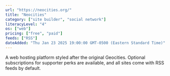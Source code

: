 ```yaml
---
url: "https://neocities.org/"
title: "Neocities"
category: ["site builder", "social network"]
literacyLevel: "4"
os: ["web"]
pricing: ["free", "paid"]
feeds: ["RSS"]
dateAdded: "Thu Jan 23 2025 19:00:00 GMT-0500 (Eastern Standard Time)"
---
```


<!-- TODO: clarify RSS feed style -->

A web hosting platform styled after the original Geocities. Optional subscriptions for supporter perks are available, and all sites come with RSS feeds by default.
